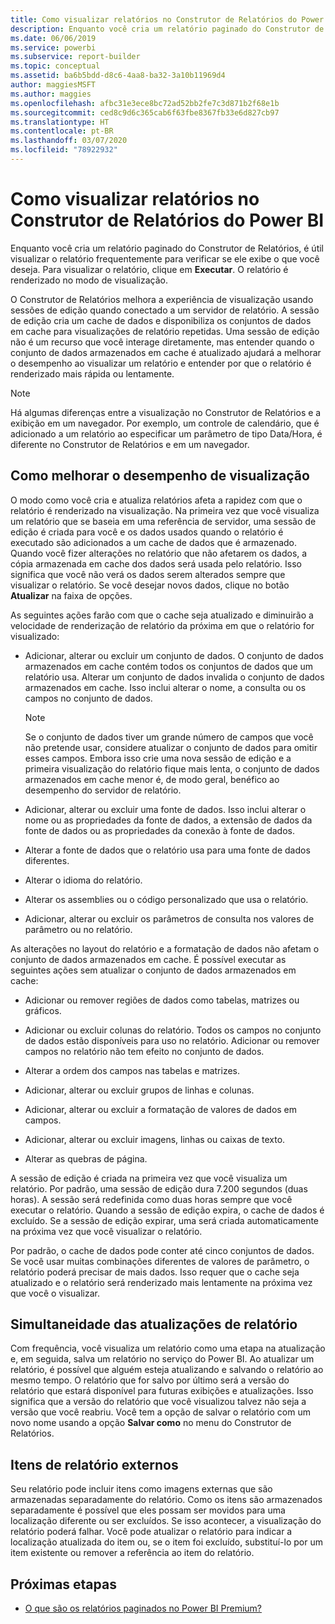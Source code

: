 ```yaml
---
title: Como visualizar relatórios no Construtor de Relatórios do Power BI
description: Enquanto você cria um relatório paginado do Construtor de Relatórios, é útil visualizar o relatório frequentemente para verificar se ele exibe o que você deseja.
ms.date: 06/06/2019
ms.service: powerbi
ms.subservice: report-builder
ms.topic: conceptual
ms.assetid: ba6b5bdd-d8c6-4aa8-ba32-3a10b11969d4
author: maggiesMSFT
ms.author: maggies
ms.openlocfilehash: afbc31e3ece8bc72ad52bb2fe7c3d871b2f68e1b
ms.sourcegitcommit: ced8c9d6c365cab6f63fbe8367fb33e6d827cb97
ms.translationtype: HT
ms.contentlocale: pt-BR
ms.lasthandoff: 03/07/2020
ms.locfileid: "78922932"
---
```

# <a name="previewing-reports-in-power-bi-report-builder"></a>Como visualizar relatórios no Construtor de Relatórios do Power BI
  Enquanto você cria um relatório paginado do Construtor de Relatórios, é útil visualizar o relatório frequentemente para verificar se ele exibe o que você deseja. Para visualizar o relatório, clique em **Executar**. O relatório é renderizado no modo de visualização.  
  
 O Construtor de Relatórios melhora a experiência de visualização usando sessões de edição quando conectado a um servidor de relatório. A sessão de edição cria um cache de dados e disponibiliza os conjuntos de dados em cache para visualizações de relatório repetidas. Uma sessão de edição não é um recurso que você interage diretamente, mas entender quando o conjunto de dados armazenados em cache é atualizado ajudará a melhorar o desempenho ao visualizar um relatório e entender por que o relatório é renderizado mais rápida ou lentamente.  

  
> [!NOTE]  
> Há algumas diferenças entre a visualização no Construtor de Relatórios e a exibição em um navegador. Por exemplo, um controle de calendário, que é adicionado a um relatório ao especificar um parâmetro de tipo Data/Hora, é diferente no Construtor de Relatórios e em um navegador. 
  
## <a name="improving-preview-performance"></a>Como melhorar o desempenho de visualização  
 O modo como você cria e atualiza relatórios afeta a rapidez com que o relatório é renderizado na visualização. Na primeira vez que você visualiza um relatório que se baseia em uma referência de servidor, uma sessão de edição é criada para você e os dados usados quando o relatório é executado são adicionados a um cache de dados que é armazenado. Quando você fizer alterações no relatório que não afetarem os dados, a cópia armazenada em cache dos dados será usada pelo relatório. Isso significa que você não verá os dados serem alterados sempre que visualizar o relatório. Se você desejar novos dados, clique no botão **Atualizar** na faixa de opções.  
  
 As seguintes ações farão com que o cache seja atualizado e diminuirão a velocidade de renderização de relatório da próxima em que o relatório for visualizado:  
  
-   Adicionar, alterar ou excluir um conjunto de dados. O conjunto de dados armazenados em cache contém todos os conjuntos de dados que um relatório usa. Alterar um conjunto de dados invalida o conjunto de dados armazenados em cache. Isso inclui alterar o nome, a consulta ou os campos no conjunto de dados.  
  
    > [!NOTE]  
    >  Se o conjunto de dados tiver um grande número de campos que você não pretende usar, considere atualizar o conjunto de dados para omitir esses campos. Embora isso crie uma nova sessão de edição e a primeira visualização do relatório fique mais lenta, o conjunto de dados armazenados em cache menor é, de modo geral, benéfico ao desempenho do servidor de relatório.  
  
-   Adicionar, alterar ou excluir uma fonte de dados. Isso inclui alterar o nome ou as propriedades da fonte de dados, a extensão de dados da fonte de dados ou as propriedades da conexão à fonte de dados.  
  
-   Alterar a fonte de dados que o relatório usa para uma fonte de dados diferentes.  
  
-   Alterar o idioma do relatório.  
  
-   Alterar os assemblies ou o código personalizado que usa o relatório.  
  
-   Adicionar, alterar ou excluir os parâmetros de consulta nos valores de parâmetro ou no relatório.  
  
 As alterações no layout do relatório e a formatação de dados não afetam o conjunto de dados armazenados em cache. É possível executar as seguintes ações sem atualizar o conjunto de dados armazenados em cache:  
  
-   Adicionar ou remover regiões de dados como tabelas, matrizes ou gráficos.  
  
-   Adicionar ou excluir colunas do relatório. Todos os campos no conjunto de dados estão disponíveis para uso no relatório. Adicionar ou remover campos no relatório não tem efeito no conjunto de dados.  
  
-   Alterar a ordem dos campos nas tabelas e matrizes.  
  
-   Adicionar, alterar ou excluir grupos de linhas e colunas.  
  
-   Adicionar, alterar ou excluir a formatação de valores de dados em campos.  
  
-   Adicionar, alterar ou excluir imagens, linhas ou caixas de texto.  
  
-   Alterar as quebras de página.  
  
A sessão de edição é criada na primeira vez que você visualiza um relatório. Por padrão, uma sessão de edição dura 7.200 segundos (duas horas). A sessão será redefinida como duas horas sempre que você executar o relatório. Quando a sessão de edição expira, o cache de dados é excluído. Se a sessão de edição expirar, uma será criada automaticamente na próxima vez que você visualizar o relatório.
  
Por padrão, o cache de dados pode conter até cinco conjuntos de dados. Se você usar muitas combinações diferentes de valores de parâmetro, o relatório poderá precisar de mais dados. Isso requer que o cache seja atualizado e o relatório será renderizado mais lentamente na próxima vez que você o visualizar. 
  
## <a name="concurrency-of-report-updates"></a>Simultaneidade das atualizações de relatório  
Com frequência, você visualiza um relatório como uma etapa na atualização e, em seguida, salva um relatório no serviço do Power BI. Ao atualizar um relatório, é possível que alguém esteja atualizando e salvando o relatório ao mesmo tempo. O relatório que for salvo por último será a versão do relatório que estará disponível para futuras exibições e atualizações. Isso significa que a versão do relatório que você visualizou talvez não seja a versão que você reabriu. Você tem a opção de salvar o relatório com um novo nome usando a opção **Salvar como** no menu do Construtor de Relatórios.  
  
## <a name="external-report-items"></a>Itens de relatório externos  
 Seu relatório pode incluir itens como imagens externas que são armazenadas separadamente do relatório. Como os itens são armazenados separadamente é possível que eles possam ser movidos para uma localização diferente ou ser excluídos. Se isso acontecer, a visualização do relatório poderá falhar. Você pode atualizar o relatório para indicar a localização atualizada do item ou, se o item foi excluído, substituí-lo por um item existente ou remover a referência ao item do relatório.  
  
## <a name="next-steps"></a>Próximas etapas

- [O que são os relatórios paginados no Power BI Premium?](paginated-reports-report-builder-power-bi.md)
  
